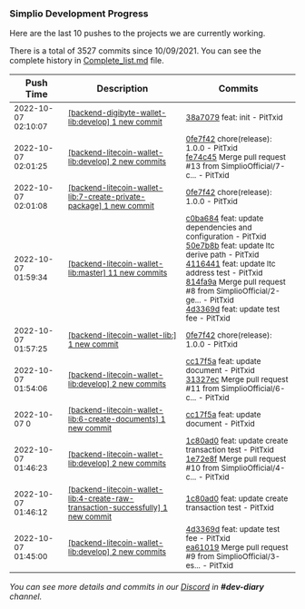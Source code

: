
### Simplio Development Progress

Here are the last 10 pushes to the projects we are currently working.

There is a total of 3527 commits since 10/09/2021. You can see the complete history in
 [Complete_list.md](Complete_list.md) file.

| Push Time | Description | Commits |
| --- | --- | --- |
| <sub>2022-10-07 02:10:07</sub> | <sub>[[backend-digibyte-wallet-lib:develop] 1 new commit](https://github.com/SimplioOfficial/backend-digibyte-wallet-lib/commit/38a7079212c97b9b2b95d547694acfc9d8ff39ff)</sub> | <sub>[38a7079](https://github.com/SimplioOfficial/backend-digibyte-wallet-lib/commit/38a7079212c97b9b2b95d547694acfc9d8ff39ff) feat: init - PitTxid</sub> |
| <sub>2022-10-07 02:01:25</sub> | <sub>[[backend-litecoin-wallet-lib:develop] 2 new commits](https://github.com/SimplioOfficial/backend-litecoin-wallet-lib/compare/31327ecf3bf9...fe74c45f3a53)</sub> | <sub>[0fe7f42](https://github.com/SimplioOfficial/backend-litecoin-wallet-lib/commit/0fe7f4224c68e942a9a337e2c60798246010b93d) chore(release): 1.0.0 - PitTxid<br>[fe74c45](https://github.com/SimplioOfficial/backend-litecoin-wallet-lib/commit/fe74c45f3a53b4b22877f256e727797c86433fe5) Merge pull request #13 from SimplioOfficial/7-c... - PitTxid</sub> |
| <sub>2022-10-07 02:01:08</sub> | <sub>[[backend-litecoin-wallet-lib:7\-create\-private\-package] 1 new commit](https://github.com/SimplioOfficial/backend-litecoin-wallet-lib/commit/0fe7f4224c68e942a9a337e2c60798246010b93d)</sub> | <sub>[0fe7f42](https://github.com/SimplioOfficial/backend-litecoin-wallet-lib/commit/0fe7f4224c68e942a9a337e2c60798246010b93d) chore(release): 1.0.0 - PitTxid</sub> |
| <sub>2022-10-07 01:59:34</sub> | <sub>[[backend-litecoin-wallet-lib:master] 11 new commits](https://github.com/SimplioOfficial/backend-litecoin-wallet-lib/compare/e9e2e106d590...5bc51a001f47)</sub> | <sub>[c0ba684](https://github.com/SimplioOfficial/backend-litecoin-wallet-lib/commit/c0ba684ee7c2f11823231872c63317aa51fc1c6f) feat: update dependencies and configuration - PitTxid<br>[50e7b8b](https://github.com/SimplioOfficial/backend-litecoin-wallet-lib/commit/50e7b8b7fe0347df655bb5036a49ab9713f193d1) feat: update ltc derive path - PitTxid<br>[4116441](https://github.com/SimplioOfficial/backend-litecoin-wallet-lib/commit/411644198b59b16eb9e38d81ecdb1be0583267db) feat: update ltc address test - PitTxid<br>[814fa9a](https://github.com/SimplioOfficial/backend-litecoin-wallet-lib/commit/814fa9a9eb1ea4ee9578419862a7252ab31874fc) Merge pull request #8 from SimplioOfficial/2-ge... - PitTxid<br>[4d3369d](https://github.com/SimplioOfficial/backend-litecoin-wallet-lib/commit/4d3369d3c726ed0ed981158d6a17c514475edc06) feat: update test fee - PitTxid</sub> |
| <sub>2022-10-07 01:57:25</sub> | <sub>[[backend-litecoin-wallet-lib:] 1 new commit](https://github.com/SimplioOfficial/backend-litecoin-wallet-lib/commit/0fe7f4224c68e942a9a337e2c60798246010b93d)</sub> | <sub>[0fe7f42](https://github.com/SimplioOfficial/backend-litecoin-wallet-lib/commit/0fe7f4224c68e942a9a337e2c60798246010b93d) chore(release): 1.0.0 - PitTxid</sub> |
| <sub>2022-10-07 01:54:06</sub> | <sub>[[backend-litecoin-wallet-lib:develop] 2 new commits](https://github.com/SimplioOfficial/backend-litecoin-wallet-lib/compare/1e72e8fdaff9...31327ecf3bf9)</sub> | <sub>[cc17f5a](https://github.com/SimplioOfficial/backend-litecoin-wallet-lib/commit/cc17f5ae6317e1eca1fe070b342f336987e46e44) feat: update document - PitTxid<br>[31327ec](https://github.com/SimplioOfficial/backend-litecoin-wallet-lib/commit/31327ecf3bf9a3513f8f98a92c58f14490c0b46a) Merge pull request #11 from SimplioOfficial/6-c... - PitTxid</sub> |
| <sub>2022-10-07 0</sub> | <sub>[[backend-litecoin-wallet-lib:6\-create\-documents] 1 new commit](https://github.com/SimplioOfficial/backend-litecoin-wallet-lib/commit/cc17f5ae6317e1eca1fe070b342f336987e46e44)</sub> | <sub>[cc17f5a](https://github.com/SimplioOfficial/backend-litecoin-wallet-lib/commit/cc17f5ae6317e1eca1fe070b342f336987e46e44) feat: update document - PitTxid</sub> |
| <sub>2022-10-07 01:46:23</sub> | <sub>[[backend-litecoin-wallet-lib:develop] 2 new commits](https://github.com/SimplioOfficial/backend-litecoin-wallet-lib/compare/ea6101977f04...1e72e8fdaff9)</sub> | <sub>[1c80ad0](https://github.com/SimplioOfficial/backend-litecoin-wallet-lib/commit/1c80ad012126fb801d6f6939b292183e37516e10) feat: update create transaction test - PitTxid<br>[1e72e8f](https://github.com/SimplioOfficial/backend-litecoin-wallet-lib/commit/1e72e8fdaff9a76629a0e688be4c219a0d781f17) Merge pull request #10 from SimplioOfficial/4-c... - PitTxid</sub> |
| <sub>2022-10-07 01:46:12</sub> | <sub>[[backend-litecoin-wallet-lib:4\-create\-raw\-transaction\-successfully] 1 new commit](https://github.com/SimplioOfficial/backend-litecoin-wallet-lib/commit/1c80ad012126fb801d6f6939b292183e37516e10)</sub> | <sub>[1c80ad0](https://github.com/SimplioOfficial/backend-litecoin-wallet-lib/commit/1c80ad012126fb801d6f6939b292183e37516e10) feat: update create transaction test - PitTxid</sub> |
| <sub>2022-10-07 01:45:00</sub> | <sub>[[backend-litecoin-wallet-lib:develop] 2 new commits](https://github.com/SimplioOfficial/backend-litecoin-wallet-lib/compare/814fa9a9eb1e...ea6101977f04)</sub> | <sub>[4d3369d](https://github.com/SimplioOfficial/backend-litecoin-wallet-lib/commit/4d3369d3c726ed0ed981158d6a17c514475edc06) feat: update test fee - PitTxid<br>[ea61019](https://github.com/SimplioOfficial/backend-litecoin-wallet-lib/commit/ea6101977f04ef97dfe4bda9083500452d7f6815) Merge pull request #9 from SimplioOfficial/3-es... - PitTxid</sub> |

_You can see more details and commits in our [Discord](https://discord.gg/aKhjuwZmdP) in **#dev-diary** channel._
